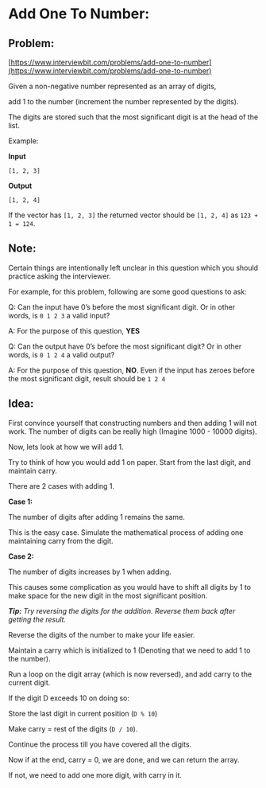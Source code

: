 # Add One To Number:

## Problem: 
[https://www.interviewbit.com/problems/add-one-to-number](https://www.interviewbit.com/problems/add-one-to-number)

Given a non-negative number represented as an array of digits,

add 1 to the number (increment the number represented by the digits).

The digits are stored such that the most significant digit is at the head of the list.

Example:

**Input**
```
[1, 2, 3]
```
**Output**
```
[1, 2, 4]
```

If the vector has `[1, 2, 3]` the returned vector should be `[1, 2, 4]` as `123 + 1 = 124`.

## Note:
Certain things are intentionally left unclear in this question which you should practice asking the interviewer.

For example, for this problem, following are some good questions to ask:

Q: Can the input have 0’s before the most significant digit. Or in other words, is `0 1 2 3` a valid input?

A: For the purpose of this question, **YES**

Q: Can the output have 0’s before the most significant digit? Or in other words, is `0 1 2 4` a valid output?

A: For the purpose of this question, **NO**. Even if the input has zeroes before the most significant digit, result should be `1 2 4`

## Idea:
First convince yourself that constructing numbers and then adding 1 will not work. The number of digits can be really high (Imagine 1000 - 10000 digits).

Now, lets look at how we will add 1. 

Try to think of how you would add 1 on paper. Start from the last digit, and maintain carry.

There are 2 cases with adding 1.

**Case 1:**

The number of digits after adding 1 remains the same.

This is the easy case. Simulate the mathematical process of adding one maintaining carry from the digit.

**Case 2:**

The number of digits increases by 1 when adding.

This causes some complication as you would have to shift all digits by 1 to make space for the new digit in the most significant position.

_**Tip:** Try reversing the digits for the addition. Reverse them back after getting the result._

Reverse the digits of the number to make your life easier.

Maintain a carry which is initialized to 1 (Denoting that we need to add 1 to the number). 

Run a loop on the digit array (which is now reversed), and add carry to the current digit.

If the digit D exceeds 10 on doing so:

Store the last digit in current position (`D % 10`)

Make carry = rest of the digits (`D / 10`).

Continue the process till you have covered all the digits.

Now if at the end, carry = 0, we are done, and we can return the array.

If not, we need to add one more digit, with carry in it.

